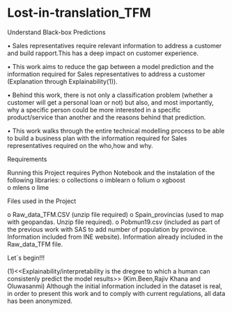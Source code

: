 # Lost-in-translation_TFM
Understand Black-box Predictions

•	Sales representatives require relevant information to address a customer and build rapport.This has a deep impact on customer experience.

•	This work aims to reduce the gap between a model prediction and the information required for Sales representatives to address a customer (Explanation through Explainability(1)).

•	Behind this work, there is not only a classification problem (whether a customer will get a personal loan or not) but also, and most importantly, why a specific person could be more interested in a specific product/service than another and the reasons behind that prediction.

•	This work walks through the entire technical modelling process to be able to build a business plan with the information required for Sales representatives required on the who,how and why.

Requirements 

Running this Project requires Python Notebook and the instalation of the following libraries:
o	collections
o	imblearn
o	folium
o	xgboost  
o	mlens
o	lime

Files used in the Project

o	Raw_data_TFM.CSV (unzip file required)
o	Spain_provincias (used to map with geopandas. Unzip file required).
o	Pobmun19.csv (included as part of the previous work with SAS to add number of population by province. Information included from INE website). Information already included in the Raw_data_TFM file.


Let´s begin!!! 

(1)<<Explainability/interpretability is the dregree to which a human can consistenly predict the model results>> (Kim.Been,Rajiv Khana and Oluwasanmi) 
Although the initial information included in the dataset is real, in order to present this work and to comply with current regulations, all data has been anonymized.  

